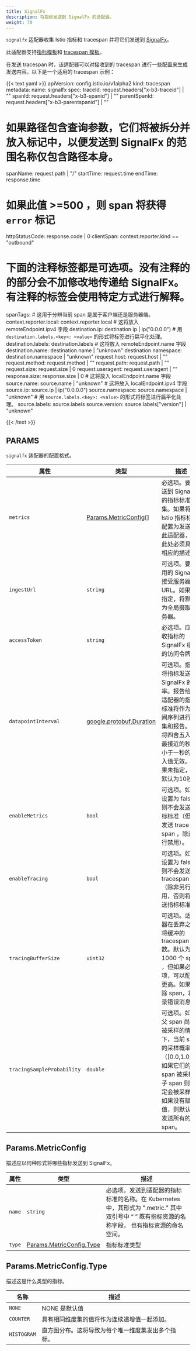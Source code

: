 ```yaml
---
title: SignalFx
description: 将指标发送到 SignalFx 的适配器。
weight: 70
---
```


`signalfx` 适配器收集 Istio 指标和 tracespan 并将它们发送到 [SignalFx](https://signalfx.com)。

此适配器支持[指标模板](/zh/docs/reference/config/policy-and-telemetry/templates/metric/)和 [tracespan 模板](/zh/docs/reference/config/policy-and-telemetry/templates/tracespan/)。

在发送 tracespan 时，该适配器可以对接收到的 tracespan 进行一些配置来生成发送内容。以下是一个适用的 tracespan 示例：

{{< text yaml >}}
apiVersion: config.istio.io/v1alpha2
kind: tracespan
metadata:
  name: signalfx
spec:
  traceId: request.headers["x-b3-traceid"] | ""
  spanId: request.headers["x-b3-spanid"] | ""
  parentSpanId: request.headers["x-b3-parentspanid"] | ""
  # 如果路径包含查询参数，它们将被拆分并放入标记中，以便发送到 SignalFx 的范围名称仅包含路径本身。
  spanName: request.path | "/"
  startTime: request.time
  endTime: response.time
  # 如果此值 >=500 ，则 span 将获得 `error` 标记
  httpStatusCode: response.code | 0
  clientSpan: context.reporter.kind == "outbound"
  # 下面的注释标签都是可选项。没有注释的的部分会不加修改地传递给 SignalFx。有注释的标签会使用特定方式进行解释。
  spanTags:
    # 这用于分辨当前 span 是属于客户端还是服务器端。
    context.reporter.local: context.reporter.local
    # 这将放入 remoteEndpoint.ipv4 字段
    destination.ip: destination.ip | ip("0.0.0.0")
    # 用 `destination.labels.<key>: <value>` 的形式将标签进行扁平化处理。
    destination.labels: destination.labels
    #  这将放入 remoteEndpoint.name 字段
    destination.name: destination.name | "unknown"
    destination.namespace: destination.namespace | "unknown"
    request.host: request.host | ""
    request.method: request.method | ""
    request.path: request.path | ""
    request.size: request.size | 0
    request.useragent: request.useragent | ""
    response.size: response.size | 0
    # 这将放入 localEndpoint.name 字段
    source.name: source.name | "unknown"
    # 这将放入 localEndpoint.ipv4 字段
    source.ip: source.ip | ip("0.0.0.0")
    source.namespace: source.namespace | "unknown"
    # 用 `source.labels.<key>: <value>` 的形式将标签进行扁平化处理。
    source.labels: source.labels
    source.version: source.labels["version"] | "unknown"

{{< /text >}}

## PARAMS

`signalfx` 适配器的配置格式。

| 属性 | 类型 | 描述 |
| --- | --- | --- |
| `metrics` | [Params.MetricConfig[]](#params-metricconfig) | 必选项。要发送到 SignalFx 的指标标准集。如果将 Istio 指标标准配置为发送到此适配器，则此处必须具有相应的描述。|
| `ingestUrl` | `string` | 可选项。要使用的 SignalFx 接受服务器的 URL。如果未指定，将默认为全局摄取服务器。|
| `accessToken` | `string` | 必选项。应接收指标的 SignalFx 组织的访问令牌。|
| `datapointInterval` | [google.protobuf.Duration](https://developers.google.com/protocol-buffers/docs/reference/google.protobuf#google.protobuf.Duration) | 可选项。指定将指标发送到 SignalFx 的频率。报告给此适配器的指标标准将作为时间序列进行收集和报告。这将四舍五入到最接近的秒，小于一秒的舍入值无效。如果未指定，则默认为10秒。|
| `enableMetrics` | `bool` | 可选项。如果设置为 false，则不会发送指标标准（但将发送 trace span ，除非另行禁用）。|
| `enableTracing` | `bool` | 可选项。如果设置为 false，则不会发送 tracespan （除非另行禁用，否则将发送指标标准）。|
| `tracingBufferSize` | `uint32` | 可选项。适配器在丢弃之前将缓冲的 tracespan 数。默认为 1000 个 span ，但如果必选项，可以配置更高。如果删除 span，将记录错误消息。|
| `tracingSampleProbability` | `double` | 可选项。如果父 span 尚未被采样的情况下，当前 span 的采样概率为（[0.0,1.0]）。如果它们的父 span 被采样，子 span 则一定会被采样。如果没有赋值，则默认为发送所有的 span。|

## Params.MetricConfig

描述应以何种形式将哪些指标发送到 SignalFx。

| 属性 | 类型 | 描述 |
| --- | --- | --- |
| `name` | `string` | 必选项。发送到适配器的指标标准的名称。在 Kubernetes 中，其形式为 ".metric." 其中双引号中 “ ” 既有指标资源的名称字段， 也有指标资源的命名空间。|
| `type` | [Params.MetricConfig.Type](#params-metricconfig-type) | 指标标准类型  |

## Params.MetricConfig.Type

描述这是什么类型的指标。

| 名称 | 描述 |
| --- | --- |
| `NONE` | NONE 是默认值  |
| `COUNTER` | 具有相同维度集的值将作为连续递增值一起添加。|
| `HISTOGRAM` | 直方图分布。这将导致为每个唯一维度集发出多个指标。 |